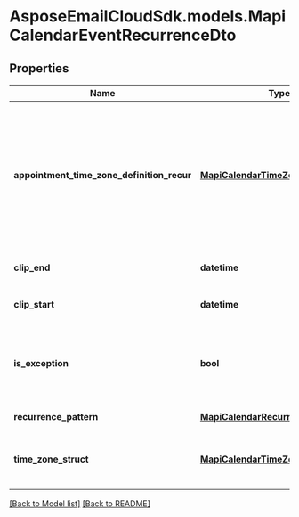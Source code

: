 # AsposeEmailCloudSdk.models.MapiCalendarEventRecurrenceDto
## Properties
Name | Type | Description | Notes
------------ | ------------- | ------------- | -------------
**appointment_time_zone_definition_recur** | [**MapiCalendarTimeZoneDto**](MapiCalendarTimeZoneDto.md) | Time zone information that describes how to convert the meeting date and time on a recurring series to and from UTC.              | [optional] 
**clip_end** | **datetime** | Date of the last instance.              | 
**clip_start** | **datetime** | Date of the first instance.              | 
**is_exception** | **bool** | Value indicating whether the object represents an exception.              | 
**recurrence_pattern** | [**MapiCalendarRecurrencePatternDto**](MapiCalendarRecurrencePatternDto.md) | Recurrence pattern.              | [optional] 
**time_zone_struct** | [**MapiCalendarTimeZoneDto**](MapiCalendarTimeZoneDto.md) | Time zone information for a recurring meeting.              | [optional] 



[[Back to Model list]](Models.md) [[Back to README]](README.md)


